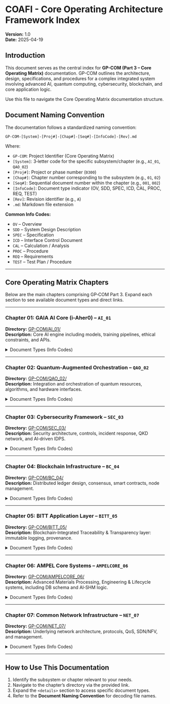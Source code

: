 
# COAFI - Core Operating Architecture Framework Index

**Version:** 1.0  
**Date:** 2025-04-19

## Introduction

This document serves as the central index for **GP-COM (Part 3 – Core Operating Matrix)** documentation. GP-COM outlines the architecture, design, specifications, and procedures for a complex integrated system involving advanced AI, quantum computing, cybersecurity, blockchain, and core application logic.

Use this file to navigate the Core Operating Matrix documentation structure.

## Document Naming Convention

The documentation follows a standardized naming convention:

```
GP-COM-[System]-[Proj#]-[Chap#]-[Seq#]-[InfoCode]-[Rev].md
```

Where:

- `GP-COM`: Project Identifier (Core Operating Matrix)  
- `[System]`: 3‑letter code for the specific subsystem/chapter (e.g., `AI_01`, `QAO_02`)  
- `[Proj#]`: Project or phase number (`0300`)  
- `[Chap#]`: Chapter number corresponding to the subsystem (e.g., `01`, `02`)  
- `[Seq#]`: Sequential document number within the chapter (e.g., `001`, `002`)  
- `[InfoCode]`: Document type indicator (OV, SDD, SPEC, ICD, CAL, PROC, REQ, TEST)  
- `[Rev]`: Revision identifier (e.g., `A`)  
- `.md`: Markdown file extension  

**Common Info Codes:**

- `OV` – Overview  
- `SDD` – System Design Description  
- `SPEC` – Specification  
- `ICD` – Interface Control Document  
- `CAL` – Calculation / Analysis  
- `PROC` – Procedure  
- `REQ` – Requirements  
- `TEST` – Test Plan / Procedure  

---

## Core Operating Matrix Chapters

Below are the main chapters comprising GP‑COM Part 3. Expand each section to see available document types and direct links.

---

### Chapter 01: GAIA AI Core (i-Aher0) – `AI_01`

**Directory:** [GP-COM/AI_01/](./GP-COM/AI_01/)  
**Description:** Core AI engine including models, training pipelines, ethical constraints, and APIs.  
<details>
  <summary>Document Types (Info Codes)</summary>
  <ul>
    <li>[OV – Overview](GP-COM/AI_01/GP-COM-AI-0300-01-001-OV-A.md)</li>
    <li>[SDD – System Design Description](GP-COM/AI_01/GP-COM-AI-0300-01-002-SDD-A.md)</li>
    <li>[SPEC – Specification (Core Models)](GP-COM/AI_01/GP-COM-AI-0300-01-003-SPEC-A.md)</li>
    <li>[ICD – Interface Control Document (API)](GP-COM/AI_01/GP-COM-AI-0300-01-004-ICD-A.md)</li>
    <li>[CAL – Calculation/Analysis (Performance)](GP-COM/AI_01/GP-COM-AI-0300-01-005-CAL-A.md)</li>
    <li>[PROC – Procedure (Training Pipeline)](GP-COM/AI_01/GP-COM-AI-0300-01-006-PROC-A.md)</li>
    <li>[REQ – Requirements (Ethical Constraints)](GP-COM/AI_01/GP-COM-AI-0300-01-007-REQ-A.md)</li>
    <li>[TEST – Test Plan/Procedure](GP-COM/AI_01/GP-COM-AI-0300-01-008-TEST-A.md)</li>
  </ul>
</details>

---

### Chapter 02: Quantum‑Augmented Orchestration – `QAO_02`

**Directory:** [GP-COM/QAO_02/](./GP-COM/QAO_02/)  
**Description:** Integration and orchestration of quantum resources, algorithms, and hardware interfaces.  
<details>
  <summary>Document Types (Info Codes)</summary>
  <ul>
    <li>[OV – Overview](GP-COM/QAO_02/GP-COM-QAO-0300-02-001-OV-A.md)</li>
    <li>[SDD – System Design Description](GP-COM/QAO_02/GP-COM-QAO-0300-02-002-SDD-A.md)</li>
    <li>[SPEC – Specification (QPU Interface)](GP-COM/QAO_02/GP-COM-QAO-0300-02-003-SPEC-A.md)</li>
    <li>[ICD – Interface Control Document](GP-COM/QAO_02/GP-COM-QAO-0300-02-004-ICD-A.md)</li>
    <li>[CAL – Calculation/Analysis (Quantum Algorithms)](GP-COM/QAO_02/GP-COM-QAO-0300-02-005-CAL-A.md)</li>
    <li>[PROC – Procedure (Resource Allocation)](GP-COM/QAO_02/GP-COM-QAO-0300-02-006-PROC-A.md)</li>
    <li>[REQ – Requirements (Hardware)](GP-COM/QAO_02/GP-COM-QAO-0300-02-007-REQ-A.md)</li>
    <li>[TEST – Test Plan/Procedure](GP-COM/QAO_02/GP-COM-QAO-0300-02-008-TEST-A.md)</li>
  </ul>
</details>

---

### Chapter 03: Cybersecurity Framework – `SEC_03`

**Directory:** [GP-COM/SEC_03/](./GP-COM/SEC_03/)  
**Description:** Security architecture, controls, incident response, QKD network, and AI‑driven IDPS.  
<details>
  <summary>Document Types (Info Codes)</summary>
  <ul>
    <li>[OV – Overview](GP-COM/SEC_03/GP-COM-SEC-0300-03-001-OV-A.md)</li>
    <li>[SDD – System Design Description](GP-COM/SEC_03/GP-COM-SEC-0300-03-002-SDD-A.md)</li>
    <li>[SPEC – Specification (Security Controls)](GP-COM/SEC_03/GP-COM-SEC-0300-03-003-SPEC-A.md)</li>
    <li>[PROC – Procedure (Incident Response)](GP-COM/SEC_03/GP-COM-SEC-0300-03-004-PROC-A.md)</li>
    <li>[REQ – Requirements (Policy)](GP-COM/SEC_03/GP-COM-SEC-0300-03-005-REQ-A.md)</li>
    <li>[ICD – Interface Control Document (QKD)](GP-COM/SEC_03/GP-COM-SEC-0300-03-006-ICD-A.md)</li>
    <li>[SDD – AI‑IDPS System Design](GP-COM/SEC_03/GP-COM-SEC-0300-03-007-SDD-A.md)</li>
    <li>[TEST – Penetration Test Plan](GP-COM/SEC_03/GP-COM-SEC-0300-03-008-TEST-A.md)</li>
  </ul>
</details>

---

### Chapter 04: Blockchain Infrastructure – `BC_04`

**Directory:** [GP-COM/BC_04/](./GP-COM/BC_04/)  
**Description:** Distributed ledger design, consensus, smart contracts, node management.  
<details>
  <summary>Document Types (Info Codes)</summary>
  <ul>
    <li>[OV – Overview](GP-COM/BC_04/GP-COM-BC-0300-04-001-OV-A.md)</li>
    <li>[SDD – Architecture Design](GP-COM/BC_04/GP-COM-BC-0300-04-002-SDD-A.md)</li>
    <li>[SPEC – Consensus Mechanism](GP-COM/BC_04/GP-COM-BC-0300-04-003-SPEC-A.md)</li>
    <li>[ICD – API Interface](GP-COM/BC_04/GP-COM-BC-0300-04-004-ICD-A.md)</li>
    <li>[SDD – Smart Contracts](GP-COM/BC_04/GP-COM-BC-0300-04-005-SDD-A.md)</li>
    <li>[PROC – Node Management](GP-COM/BC_04/GP-COM-BC-0300-04-006-PROC-A.md)</li>
    <li>[REQ – Security Requirements](GP-COM/BC_04/GP-COM-BC-0300-04-007-REQ-A.md)</li>
    <li>[TEST – Test Plan](GP-COM/BC_04/GP-COM-BC-0300-04-008-TEST-A.md)</li>
  </ul>
</details>

---

### Chapter 05: BITT Application Layer – `BITT_05`

**Directory:** [GP-COM/BITT_05/](./GP-COM/BITT_05/)  
**Description:** Blockchain‑Integrated Traceability & Transparency layer: immutable logging, provenance.  
<details>
  <summary>Document Types (Info Codes)</summary>
  <ul>
    <li>[OV – Overview](GP-COM/BITT_05/GP-COM-BITT-0300-05-001-OV-A.md)</li>
    <li>[SDD – Design Description](GP-COM/BITT_05/GP-COM-BITT-0300-05-002-SDD-A.md)</li>
    <li>[SPEC – Immutable Logging](GP-COM/BITT_05/GP-COM-BITT-0300-05-003-SPEC-A.md)</li>
    <li>[ICD – Interface Control](GP-COM/BITT_05/GP-COM-BITT-0300-05-004-ICD-A.md)</li>
    <li>[PROC – Traceability Procedure](GP-COM/BITT_05/GP-COM-BITT-0300-05-005-PROC-A.md)</li>
    <li>[SDD – Provenance System](GP-COM/BITT_05/GP-COM-BITT-0300-05-006-SDD-A.md)</li>
    <li>[REQ – Compliance Requirements](GP-COM/BITT_05/GP-COM-BITT-0300-05-007-REQ-A.md)</li>
    <li>[TEST – Test Plan](GP-COM/BITT_05/GP-COM-BITT-0300-05-008-TEST-A.md)</li>
  </ul>
</details>

---

### Chapter 06: AMPEL Core Systems – `AMPELCORE_06`

**Directory:** [GP-COM/AMPELCORE_06/](./GP-COM/AMPELCORE_06/)  
**Description:** Advanced Materials Processing, Engineering & Lifecycle systems, including DB schema and AI‑SHM logic.  
<details>
  <summary>Document Types (Info Codes)</summary>
  <ul>
    <li>[OV – Overview](GP-COM/AMPELCORE_06/GP-COM-AMPELCORE-0300-06-001-OV-A.md)</li>
    <li>[SDD – Materials DB Design](GP-COM/AMPELCORE_06/GP-COM-AMPELCORE-0300-06-002-SDD-A.md)</li>
    <li>[SPEC – Database Schema](GP-COM/AMPELCORE_06/GP-COM-AMPELCORE-0300-06-003-SPEC-A.md)</li>
    <li>[SDD – AI‑SHM Logic](GP-COM/AMPELCORE_06/GP-COM-AMPELCORE-0300-06-004-SDD-A.md)</li>
    <li>[SDD – Digital Twin Platform](GP-COM/AMPELCORE_06/GP-COM-AMPELCORE-0300-06-005-SDD-A.md)</li>
    <li>[ICD – API Interface](GP-COM/AMPELCORE_06/GP-COM-AMPELCORE-0300-06-006-ICD-A.md)</li>
    <li>[CAL – Materials Simulation](GP-COM/AMPELCORE_06/GP-COM-AMPELCORE-0300-06-007-CAL-A.md)</li>
    <li>[PROC – Data Management](GP-COM/AMPELCORE_06/GP-COM-AMPELCORE-0300-06-008-PROC-A.md)</li>
    <li>[TEST – Test Plan](GP-COM/AMPELCORE_06/GP-COM-AMPELCORE-0300-06-009-TEST-A.md)</li>
  </ul>
</details>

---

### Chapter 07: Common Network Infrastructure – `NET_07`

**Directory:** [GP-COM/NET_07/](./GP-COM/NET_07/)  
**Description:** Underlying network architecture, protocols, QoS, SDN/NFV, and management.  
<details>
  <summary>Document Types (Info Codes)</summary>
  <ul>
    <li>[OV – Overview](GP-COM/NET_07/GP-COM-NET-0300-07-001-OV-A.md)</li>
    <li>[SDD – Architecture Design](GP-COM/NET_07/GP-COM-NET-0300-07-002-SDD-A.md)</li>
    <li>[SPEC – Protocol Stack](GP-COM/NET_07/GP-COM-NET-0300-07-003-SPEC-A.md)</li>
    <li>[SDD – QoS Management](GP-COM/NET_07/GP-COM-NET-0300-07-004-SDD-A.md)</li>
    <li>[SDD – SDN Implementation](GP-COM/NET_07/GP-COM-NET-0300-07-005-SDD-A.md)</li>
    <li>[SDD – NFV Implementation](GP-COM/NET_07/GP-COM-NET-0300-07-006-SDD-A.md)</li>
    <li>[PROC – Network Management](GP-COM/NET_07/GP-COM-NET-0300-07-007-PROC-A.md)</li>
    <li>[REQ – Performance Requirements](GP-COM/NET_07/GP-COM-NET-0300-07-008-REQ-A.md)</li>
    <li>[TEST – Test Plan](GP-COM/NET_07/GP-COM-NET-0300-07-009-TEST-A.md)</li>
  </ul>
</details>

---

## How to Use This Documentation

1. Identify the subsystem or chapter relevant to your needs.  
2. Navigate to the chapter’s directory via the provided link.  
3. Expand the `<details>` section to access specific document types.  
4. Refer to the **Document Naming Convention** for decoding file names.

```
